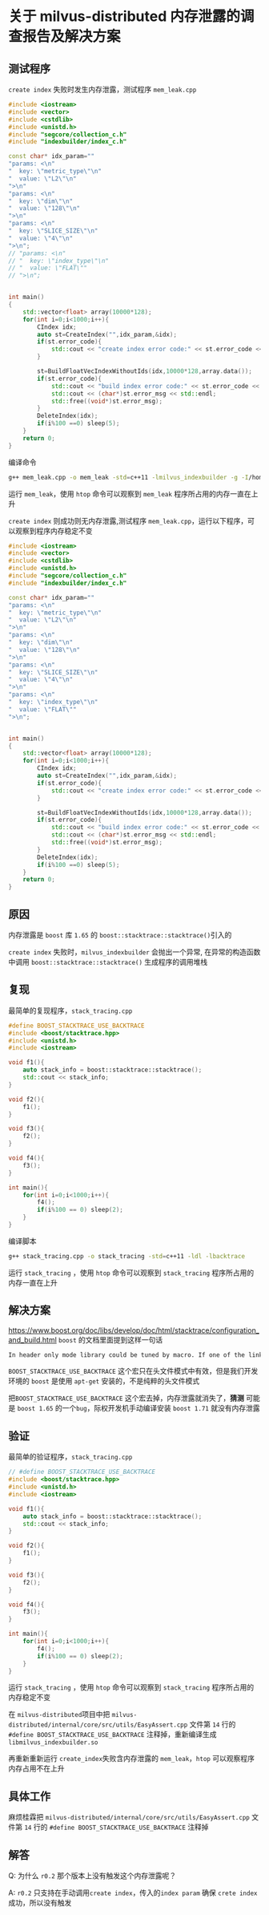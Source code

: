 # 关于 milvus-distributed 内存泄露的调查报告及解决方案

## 测试程序

`create index` 失败时发生内存泄露，测试程序 `mem_leak.cpp`
```cpp
#include <iostream>
#include <vector>
#include <cstdlib>
#include <unistd.h>
#include "segcore/collection_c.h"
#include "indexbuilder/index_c.h"

const char* idx_param=""
"params: <\n"
"  key: \"metric_type\"\n"
"  value: \"L2\"\n"
">\n"
"params: <\n"
"  key: \"dim\"\n"
"  value: \"128\"\n"
">\n"
"params: <\n"
"  key: \"SLICE_SIZE\"\n"
"  value: \"4\"\n"
">\n";
// "params: <\n"
// "  key: \"index_type\"\n"
// "  value: \"FLAT\""
// ">\n";


int main()
{
    std::vector<float> array(10000*128);
    for(int i=0;i<1000;i++){
        CIndex idx;
        auto st=CreateIndex("",idx_param,&idx);
        if(st.error_code){
            std::cout << "create index error code:" << st.error_code << std::endl; 
        }

        st=BuildFloatVecIndexWithoutIds(idx,10000*128,array.data());
        if(st.error_code){
            std::cout << "build index error code:" << st.error_code << std::endl;
            std::cout << (char*)st.error_msg << std::endl;
            std::free((void*)st.error_msg);
        }
        DeleteIndex(idx);
        if(i%100 ==0) sleep(5);
    }
    return 0;
}
```
编译命令
```bash
g++ mem_leak.cpp -o mem_leak -std=c++11 -lmilvus_indexbuilder -g -I/home/cyf/work/milvus-distributed/internal/core/output/include -L/home/cyf/work/milvus-distributed/internal/core/output/lib
```
运行 `mem_leak`，使用 `htop` 命令可以观察到 `mem_leak` 程序所占用的内存一直在上升

`create index` 则成功则无内存泄露,测试程序 `mem_leak.cpp`，运行以下程序，可以观察到程序内存稳定不变
```cpp
#include <iostream>
#include <vector>
#include <cstdlib>
#include <unistd.h>
#include "segcore/collection_c.h"
#include "indexbuilder/index_c.h"

const char* idx_param=""
"params: <\n"
"  key: \"metric_type\"\n"
"  value: \"L2\"\n"
">\n"
"params: <\n"
"  key: \"dim\"\n"
"  value: \"128\"\n"
">\n"
"params: <\n"
"  key: \"SLICE_SIZE\"\n"
"  value: \"4\"\n"
">\n"
"params: <\n"
"  key: \"index_type\"\n"
"  value: \"FLAT\""
">\n";


int main()
{
    std::vector<float> array(10000*128);
    for(int i=0;i<1000;i++){
        CIndex idx;
        auto st=CreateIndex("",idx_param,&idx);
        if(st.error_code){
            std::cout << "create index error code:" << st.error_code << std::endl; 
        }

        st=BuildFloatVecIndexWithoutIds(idx,10000*128,array.data());
        if(st.error_code){
            std::cout << "build index error code:" << st.error_code << std::endl;
            std::cout << (char*)st.error_msg << std::endl;
            std::free((void*)st.error_msg);
        }
        DeleteIndex(idx);
        if(i%100 ==0) sleep(5);
    }
    return 0;
}
```

## 原因
内存泄露是 `boost` 库 `1.65` 的 `boost::stacktrace::stacktrace()`引入的

 `create index` 失败时，`milvus_indexbuilder` 会抛出一个异常, 在异常的构造函数中调用 `boost::stacktrace::stacktrace()` 生成程序的调用堆栈

## 复现
最简单的复现程序，`stack_tracing.cpp`
```cpp
#define BOOST_STACKTRACE_USE_BACKTRACE
#include <boost/stacktrace.hpp>
#include <unistd.h>
#include <iostream>

void f1(){
    auto stack_info = boost::stacktrace::stacktrace();
    std::cout << stack_info;
}

void f2(){
    f1();
}

void f3(){
    f2();
}

void f4(){
    f3();
}

int main(){
    for(int i=0;i<1000;i++){
        f4();
        if(i%100 == 0) sleep(2);
    }
}
```
编译脚本
```bash
g++ stack_tracing.cpp -o stack_tracing -std=c++11 -ldl -lbacktrace
```
运行 `stack_tracing` ，使用  `htop` 命令可以观察到 `stack_tracing` 程序所占用的内存一直在上升

## 解决方案
<https://www.boost.org/doc/libs/develop/doc/html/stacktrace/configuration_and_build.html> `boost` 的文档里面提到这样一句话
```txt
In header only mode library could be tuned by macro. If one of the link macro from above is defined, you have to manually link with one of the libraries: 
```
`BOOST_STACKTRACE_USE_BACKTRACE` 这个宏只在头文件模式中有效，但是我们开发环境的 `boost` 是使用 `apt-get` 安装的，不是纯粹的头文件模式

把`BOOST_STACKTRACE_USE_BACKTRACE` 这个宏去掉，内存泄露就消失了，**猜测** 可能是 `boost 1.65` 的一个`bug`，际权开发机手动编译安装 `boost 1.71` 就没有内存泄露

## 验证
最简单的验证程序，`stack_tracing.cpp`
```cpp
// #define BOOST_STACKTRACE_USE_BACKTRACE
#include <boost/stacktrace.hpp>
#include <unistd.h>
#include <iostream>

void f1(){
    auto stack_info = boost::stacktrace::stacktrace();
    std::cout << stack_info;
}

void f2(){
    f1();
}

void f3(){
    f2();
}

void f4(){
    f3();
}

int main(){
    for(int i=0;i<1000;i++){
        f4();
        if(i%100 == 0) sleep(2);
    }
}
```
运行 `stack_tracing` ，使用  `htop` 命令可以观察到 `stack_tracing` 程序所占用的内存稳定不变

在 `milvus-distributed`项目中把 `milvus-distributed/internal/core/src/utils/EasyAssert.cpp` 文件第 `14` 行的 `#define BOOST_STACKTRACE_USE_BACKTRACE` 注释掉，重新编译生成 `libmilvus_indexbuilder.so`

再重新重新运行 `create_index`失败含内存泄露的 `mem_leak`，`htop` 可以观察程序内存占用不在上升 

## 具体工作
麻烦桂霖把 `milvus-distributed/internal/core/src/utils/EasyAssert.cpp` 文件第 `14` 行的 `#define BOOST_STACKTRACE_USE_BACKTRACE` 注释掉

## 解答
Q: 为什么 `r0.2` 那个版本上没有触发这个内存泄露呢？

A: `r0.2` 只支持在手动调用`create index`，传入的`index param` 确保 `crete index` 成功，所以没有触发 